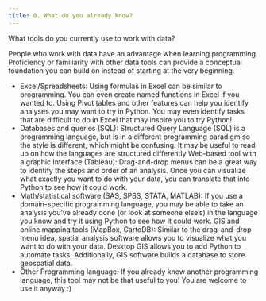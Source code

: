 ```yaml
---
title: 0. What do you already know?
---
```

What tools do you currently use to work with data?

People who work with data have an advantage when learning programming. Proficiency or  familiarity with other data tools can provide a conceptual foundation you can build on instead of starting at the very beginning.

* Excel/Spreadsheets: Using formulas in Excel can be similar to programming. You can even create named functions in Excel if you wanted to. Using Pivot tables and other features can help you identify analyses you may want to try in Python. You may even identify tasks that are difficult to do in Excel that may inspire you to try Python!
* Databases and queries (SQL): Structured Query Language (SQL) is a programming language, but is in a different programming paradigm so the style is different, which might be confusing. It may be useful to read up on how the languages are structured differently
Web-based tool with a graphic Interface (Tableau): Drag-and-drop menus can be a great way to identify the steps and order of an analysis. Once you can visualize what exactly you want to do with your data, you can translate that into Python to see how it could work.
* Math/statistical software (SAS, SPSS, STATA, MATLAB): If you use a domain-specific programming language, you may be able to take an analysis you’ve already done (or look at someone else’s) in the language you know and try it using Python to see how it could work.
GIS and online mapping tools (MapBox, CartoDB): Similar to the drag-and-drop menu idea, spatial analysis software allows you to visualize what you want to do with your data. Desktop GIS allows you to add Python to automate tasks. Additionally, GIS software builds a database to store geospatial data.
* Other Programming language: If you already know another programming language, this tool may not be that useful to you! You are welcome to use it anyway :)
